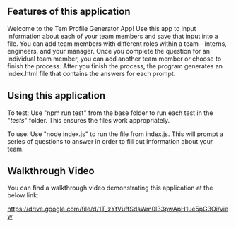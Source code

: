 ## Features of this application

Welcome to the Tem Profile Generator App!  Use this app to input information about each of your team members and save that input into a file.  You can add team members with different roles within a team - interns, engineers, and your manager.  Once you complete the question for an individual team member, you can add another team member or choose to finish the process.  After you finish the process, the program generates an index.html file that contains the answers for each prompt.

## Using this application

To test: Use "npm run test" from the base folder to run each test in the "_tests_" folder.  This ensures the files work appropriately.

To use: Use "node index.js" to run the file from index.js.  This will prompt a series of questions to answer in order to fill out information about your team.

## Walkthrough Video

You can find a walkthrough video demonstrating this application at the below link:

https://drive.google.com/file/d/1T_zYtVuffSdsWm0l33pwApH1ue5pG3Oi/view